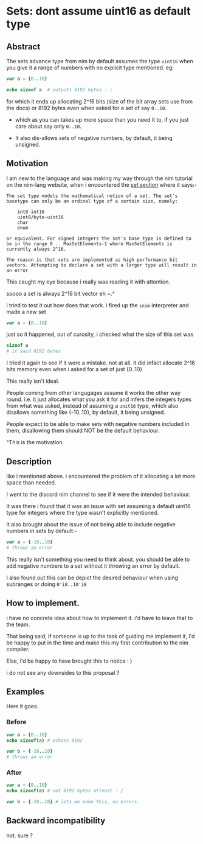 # Sets: dont assume uint16 as default type


## Abstract

The sets advance type from nim by default assumes the type `uint16` when you give it a range of numbers with no explicit type mentioned.
eg: 
```nim
var a = {0..10}

echo sizeof a  # outputs 8192 bytes : |
```

for which it ends up allocating 2^16 bits (size of the bit array sets use from the docs) or 8192 bytes even when asked for a set of say `0..10`.

- which as you can takes up more space than you need it to, if you just care about say only `0..10`.

- It also dis-allows sets of negative numbers, by default, it being unsigned.

## Motivation

I am new to the language and was making my way through the nim tutorial on the nim-lang website, when i encountered the [set section](https://nim-lang.org/docs/tut1.html#advanced-types-sets) where it says:- 
```
The set type models the mathematical notion of a set. The set's basetype can only be an ordinal type of a certain size, namely:

    int8-int16
    uint8/byte-uint16
    char
    enum

or equivalent. For signed integers the set's base type is defined to be in the range 0 .. MaxSetElements-1 where MaxSetElements is currently always 2^16.

The reason is that sets are implemented as high performance bit vectors. Attempting to declare a set with a larger type will result in an error
```

This caught my eye because i really was reading it with attention.

soooo a set is always 2^16 bit vector eh ~.^

i tried to test it out how does that work.
i fired up the `inim` interpreter and made a new set 
```nim
var a = {0..10}
```

just so it happened, out of curosity, i checked what the size of this set was
```nim
sizeof a
# it said 8192 bytes
```

I tried it again to see if it were a mistake. not at all. it did infact allocate 2^16 bits memory even when i asked for a set of just {0..10}

This really isn't ideal.

People coming from other langugages assume it works the other way round. i.e. it just allocates what you ask it for and infers the integers types from what was asked, instead of assuming a `unit16` type, which also disallows something like {-10..10}, by default, it being unsigned.

People expect to be able to make sets with negative numbers included in them, disallowing them should NOT be the default behaviour.

^This is the motivation.


## Description

like i mentioned above. i encountered the problem of it allocating a lot more space than needed.

I went to the discord nim channel to see if it were the intended behaviour.

It was there i found that it was an issue with set assuming a default uint16 type for integers where the type wasn't explicitly mentioned.

It also brought about the issue of not being able to include negative numbers in sets by default:-

```nim
var a = {-10..10} 
# Throws an error
```

This really isn't something you need to think about. you should be able to add negative numbers to a set without it throwing an error by default.

I also found out this can be depict the desired behaviour when using subranges or doing `0'i8..10'i8`

## How to implement.
i have no concrete idea about how to implement it. i'd have to leave that to the team.

That being said, if someone is up to the task of guiding me implement it, i'd be happy to put in the time and make this my first contribution to the nim compiler.

Else, i'd be happy to have brought this to notice : )

i do not see any downsides to this proposal ?  


## Examples

Here it goes.

### Before

```nim
var a = {0..10}
echo sizeof(a) # echoes 8192

var b = {-10..10}
# throws an error
```

### After

```nim
var a = {0..10}
echo sizeof(a) # not 8192 bytes atleast : /

var b = {-10..10} # lets me make this, no errors.
```

## Backward incompatibility

not. sure ?

